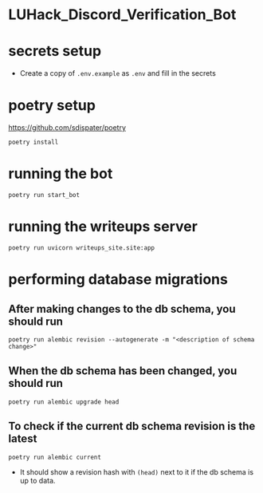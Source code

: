 # LUHack_Discord_Verification_Bot

# secrets setup

- Create a copy of `.env.example` as `.env` and fill in the secrets

# poetry setup

https://github.com/sdispater/poetry

`poetry install`

# running the bot

`poetry run start_bot`

# running the writeups server

`poetry run uvicorn writeups_site.site:app`

# performing database migrations

## After making changes to the db schema, you should run

``` shell
poetry run alembic revision --autogenerate -m "<description of schema change>"
```

## When the db schema has been changed, you should run

``` shell
poetry run alembic upgrade head
```

## To check if the current db schema revision is the latest

``` shell
poetry run alembic current
```

- It should show a revision hash with `(head)` next to it if the db schema is up
  to data.
